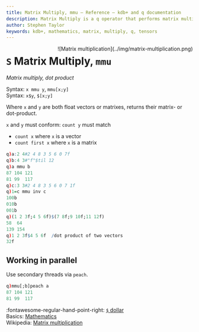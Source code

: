 ```yaml
---
title: Matrix Multiply, mmu – Reference – kdb+ and q documentation
description: Matrix Multiply is a q operator that performs matrix multiplication; mmu is a q keyword that is a wrapper for it.
author: Stephen Taylor
keywords: kdb+, mathematics, matrix, multiply, q, tensors
---
```


<div markdown="1" style="float:right">
![Matrix multiplication](../img/matrix-multiplication.png)
</div>

# `S` Matrix Multiply, `mmu`




_Matrix multiply, dot product_

Syntax: `x mmu y`, `mmu[x;y]`  
Syntax: `x$y`, `$[x;y]` 

Where `x` and `y` are both float vectors or matrixes, returns their  matrix- or dot-product.

`x` and `y` must conform: `count y` must match

-   `count x` where `x` is a vector
-   `count first x` where `x` is a matrix

```q
q)a:2 4#2 4 8 3 5 6 0 7f
q)b:4 3#"f"$til 12
q)a mmu b
87 104 121
81 99  117
q)c:3 3#2 4 8 3 5 6 0 7 1f
q)1=c mmu inv c
100b
010b
001b
q)(1 2 3f;4 5 6f)$(7 8f;9 10f;11 12f)
58  64
139 154
q)1 2 3f$4 5 6f  /dot product of two vectors
32f
```


## Working in parallel

Use secondary threads via `peach`.

```q
q)mmu[;b]peach a
87 104 121
81 99  117
```

:fontawesome-regular-hand-point-right: 
[`$` dollar](overloads.md#dollar)  
Basics: [Mathematics](../basics/math.md)  
Wikipedia: [Matrix multiplication](https://en.wikipedia.org/wiki/Matrix_multiplication)